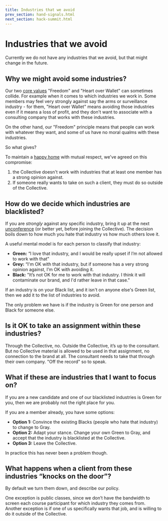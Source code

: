 ```yaml
---
title: Industries that we avoid
prev_section: hand-signals.html
next_section: hack-summit.html
---
```


Industries that we avoid
========================

Currently we do not have any industries that we avoid, but that might change in the future.

Why we might avoid some industries?
---------------------------------

Our two [core values](what-is-crisp.html) "Freedom" and "Heart over Wallet" can sometimes collide. For example when it comes to which industries we work in. Some members may feel very strongly against say the arms or surveillance industry - for them, "Heart over Wallet" means avoiding those industries even if it means a loss of profit, and they don't want to associate with a consulting company that works with these industries.

On the other hand, our "Freedom" principle means that people can work with whatever they want, and some of us have no moral qualms with these industries.

So what gives?

To maintain a [happy home](what-is-theagilitycollective.html) with mutual respect, we've agreed on this compromise:

1.  the Collective doesn't work with industries that at least one member has a strong opinion against.
2.  If someone really wants to take on such a client, they must do so outside of the Collective.

How do we decide which industries are blacklisted?
--------------------------------------------------

If you are *strongly* against any specific industry, bring it up at the next [unconference](unconference.html) (or better yet, before joining the Collective). The decision boils down to how much you hate that industry vs how much others love it.

A useful mental model is for each person to classify that industry:

-   **Green:** “I love that industry, and I would be really upset if I’m not allowed to work with that”
-   **Grey:** “I'm OK with that industry, but if someone has a very strong opinion against, I’m OK with avoiding it.
-   **Black:** "It’s not OK for me to work with that industry. I think it will contaminate our brand, and I'd rather leave in that case."

If an industry is on your Black list, and it isn't on anyone else's Green list, then we add it to the list of industries to avoid.

The only problem we have is if the industry is Green for one person and Black for someone else.

Is it OK to take an assignment within these industries?
-------------------------------------------------------

Through the Collective, no. Outside the Collective, it’s up to the consultant. But no Collective material is allowed to be used in that assignment, no connection to the brand at all. The consultant needs to take that through their own company. "Off the record" so to speak.

What if these are industries that I want to focus on?
-----------------------------------------------------

If you are a new candidate and one of our blacklisted industries is Green for you, then we are probably not the right place for you.

If you are a member already, you have some options:

-   **Option 1:** Convince the existing Blacks (people who hate that industry) to change to Gray.
-   **Option 2:** Adapt your stance. Change your own Green to Gray, and accept that the industry is blacklisted at the Collective.
-   **Option 3:** Leave the Collective.

In practice this has never been a problem though.

What happens when a client from these industries “knocks on the door”?
----------------------------------------------------------------------

By default we turn them down, and describe our policy.

One exception is public classes, since we don’t have the bandwidth to screen each course participant for which industry they comes from. Another exception is if one of us specifically wants that job, and is willing to do it outside of the Collective. 
